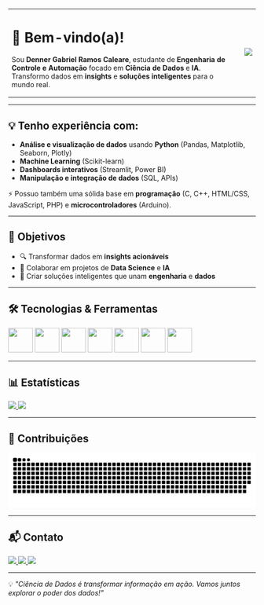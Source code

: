 <table>
<tr>
<td>
  
# 👋 Bem-vindo(a)!
Sou **Denner Gabriel Ramos Caleare**, estudante de **Engenharia de Controle e Automação** focado em **Ciência de Dados** e **IA**.  
Transformo dados em **insights** e **soluções inteligentes** para o mundo real.
  
</td>
<td>
<img src="https://media.giphy.com/media/qgQUggAC3Pfv687qPC/giphy.gif" width="250"/>
</td>
</tr>
</table>

---

## 💡 Tenho experiência com:

- **Análise e visualização de dados** usando **Python** (Pandas, Matplotlib, Seaborn, Plotly)
- **Machine Learning** (Scikit-learn)
- **Dashboards interativos** (Streamlit, Power BI)
- **Manipulação e integração de dados** (SQL, APIs)

⚡ Possuo também uma sólida base em **programação** (C, C++, HTML/CSS, JavaScript, PHP) e **microcontroladores** (Arduino).

---

## 🎯 Objetivos
- 🔍 Transformar dados em **insights acionáveis**
- 🤝 Colaborar em projetos de **Data Science** e **IA**
- 🚀 Criar soluções inteligentes que unam **engenharia** e **dados**

---

## 🛠 Tecnologias & Ferramentas
<div>
<img src="https://cdn.jsdelivr.net/gh/devicons/devicon@latest/icons/python/python-original-wordmark.svg" width="50" height="50"/>
<img src="https://cdn.jsdelivr.net/gh/devicons/devicon@latest/icons/pandas/pandas-original.svg" width="50" height="50"/>
<img src="https://cdn.jsdelivr.net/gh/devicons/devicon@latest/icons/numpy/numpy-original-wordmark.svg" width="50" height="50"/>
<img src="https://cdn.jsdelivr.net/gh/devicons/devicon@latest/icons/matplotlib/matplotlib-original.svg" width="50" height="50"/>
<img src="https://cdn.jsdelivr.net/gh/devicons/devicon@latest/icons/mysql/mysql-original-wordmark.svg" width="50" height="50"/>
<img src="https://cdn.jsdelivr.net/gh/devicons/devicon@latest/icons/git/git-original-wordmark.svg" width="50" height="50"/>
<img src="https://cdn.jsdelivr.net/gh/devicons/devicon@latest/icons/github/github-original-wordmark.svg" width="50" height="50"/>
</div>

---

## 📊 Estatísticas
<div>
<a href="https://github.com/DennerCaleare">
<img height="180em" src="https://github-readme-stats.vercel.app/api/top-langs/?username=DennerCaleare&layout=compact&langs_count=7&theme=radical"/>
<img height="180em" src="https://github-readme-stats.vercel.app/api?username=DennerCaleare&show_icons=true&theme=radical&include_all_commits=true&count_private=true"/>
</a>
</div>

---

## 🐍 Contribuições
<picture>
  <source media="(prefers-color-scheme: dark)" srcset="https://raw.githubusercontent.com/DennerCaleare/DennerCaleare/output/github-contribution-grid-snake-dark.svg">
  <source media="(prefers-color-scheme: light)" srcset="https://raw.githubusercontent.com/DennerCaleare/DennerCaleare/output/github-contribution-grid-snake.svg">
  <img alt="Snake animation" src="https://raw.githubusercontent.com/DennerCaleare/DennerCaleare/output/github-contribution-grid-snake.svg">
</picture>

---

## 📬 Contato
<div>
<a href="https://instagram.com/DennerCaleare" target="_blank">
  <img src="https://img.shields.io/badge/-Instagram-%23E4405F?style=for-the-badge&logo=instagram&logoColor=white"/>
</a>
<a href="mailto:contato.denner.pf17@gmail.com" target="_blank">
  <img src="https://img.shields.io/badge/-Gmail-D14836?style=for-the-badge&logo=gmail&logoColor=white"/>
</a>
<a href="https://www.linkedin.com/in/dennercaleare" target="_blank">
  <img src="https://img.shields.io/badge/-LinkedIn-%230077B5?style=for-the-badge&logo=linkedin&logoColor=white"/>
</a>
</div>

---

💡 _"Ciência de Dados é transformar informação em ação. Vamos juntos explorar o poder dos dados!"_
